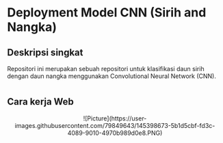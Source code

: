 # Deployment Model CNN (Sirih and Nangka)

## Deskripsi singkat

Repositori ini merupakan sebuah repositori untuk klasifikasi daun sirih dengan daun nangka menggunakan Convolutional Neural Network (CNN). 

#

## Cara kerja Web

<p align="center">![Picture](https://user-images.githubusercontent.com/79849643/145398673-5b1d5cbf-fd3c-4089-9010-4970b989d0e8.PNG)</p>

